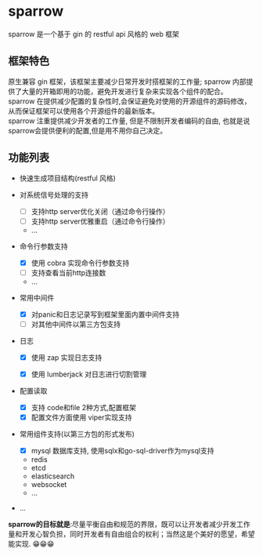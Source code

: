 # sparrow

sparrow 是一个基于 gin 的 restful api 风格的 web 框架

## 框架特色

原生兼容 gin 框架，该框架主要减少日常开发时搭框架的工作量; sparrow 内部提供了大量的开箱即用的功能，避免开发进行复杂来实现各个组件的配合。<br/>
sparrow 在提供减少配置的复杂性时,会保证避免对使用的开源组件的源码修改，从而保证框架可以使用各个开源组件的最新版本。<br/>
sparrow 注重提供减少开发者的工作量, 但是不限制开发者编码的自由, 也就是说sparrow会提供便利的配置,但是用不用你自己决定。

## 功能列表
- 快速生成项目结构(restful 风格)
- 对系统信号处理的支持
  - [ ] 支持http server优化关闭（通过命令行操作）
  - [ ] 支持http server优雅重启（通过命令行操作）
  - ...

- 命令行参数支持
  - [x] 使用 cobra 实现命令行参数支持
  - [ ] 支持查看当前http连接数
  - ...

- 常用中间件
  - [x] 对panic和日志记录写到框架里面内置中间件支持
  - [ ] 对其他中间件以第三方包支持

- 日志
  - [x] 使用 zap 实现日志支持
  - [x] 使用 lumberjack 对日志进行切割管理


- 配置读取
  - [x] 支持 code和file 2种方式,配置框架
  - [x] 配置文件方面使用 viper实现支持

- 常用组件支持(以第三方包的形式发布)
  - [x] mysql 数据库支持, 使用sqlx和go-sql-driver作为mysql支持
  - redis 
  - etcd
  - elasticsearch
  - websocket
  - ...
- ...



**sparrow的目标就是**:尽量平衡自由和规范的界限，既可以让开发者减少开发工作量和开发心智负担，同时开发者有自由组合的权利；当然这是个美好的愿望，希望能实现. 😁😁😁


